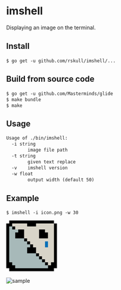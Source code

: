 # imshell

Displaying an image on the terminal.

## Install

```
$ go get -u github.com/rskull/imshell/...
```

## Build from source code

```
$ go get -u github.com/Masterminds/glide
$ make bundle
$ make
```

## Usage

```
Usage of ./bin/imshell:
  -i string
        image file path
  -t string
        given text replace
  -v    imshell version
  -w float
        output width (default 50)
```

## Example

```
$ imshell -i icon.png -w 30
```

![icon](https://github.com/rskull/imshell/blob/master/testdate/icon.png)

![sample](https://cloud.githubusercontent.com/assets/886268/19393757/142e6fb2-9271-11e6-8646-aa2f0b32bb82.png)
